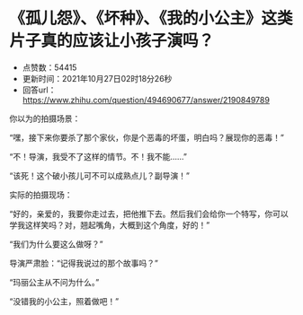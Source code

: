 # 《孤儿怨》、《坏种》、《我的小公主》这类片子真的应该让小孩子演吗？
- 点赞数：54415
- 更新时间：2021年10月27日02时18分26秒
- 回答url：https://www.zhihu.com/question/494690677/answer/2190849789
<body>
 <p data-pid="rvzB9W90">你以为的拍摄场景：</p>
 <p data-pid="8NOccsXc">“嘿，接下来你要杀了那个家伙，你是个恶毒的坏蛋，明白吗？展现你的恶毒！”</p>
 <p data-pid="38C0_auW">“不！导演，我受不了这样的情节。不！我不能……”</p>
 <p data-pid="bX0irFNz">“该死！这个破小孩儿可不可以成熟点儿？副导演！”</p>
 <p data-pid="C6c4EknE">实际的拍摄现场：</p>
 <p data-pid="Lomzod08">“好的，亲爱的，我要你走过去，把他推下去。然后我们会给你一个特写，你可以学我这样笑吗？对，翘起嘴角，大概到这个角度，好的！”</p>
 <p data-pid="AjFsNrFu">“我们为什么要这么做呀？”</p>
 <p data-pid="EGc9EHVE">导演严肃脸：“记得我说过的那个故事吗？”</p>
 <p data-pid="oOq-0jKy">“玛丽公主从不问为什么。”</p>
 <p data-pid="ovHt4edb">“没错我的小公主，照着做吧！”</p>
</body>